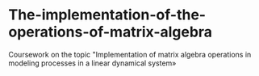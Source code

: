# The-implementation-of-the-operations-of-matrix-algebra
Coursework on the topic "Implementation of matrix algebra operations in modeling processes in a linear dynamical system»
